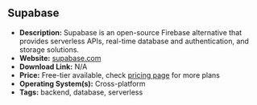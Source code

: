 ## Supabase

- **Description:** Supabase is an open-source Firebase alternative that provides serverless APIs, real-time database and authentication, and storage solutions.
- **Website:** [supabase.com](https://supabase.com/)
- **Download Link:** N/A
- **Price:** Free-tier available, check [pricing page](https://supabase.com/pricing) for more plans
- **Operating System(s):** Cross-platform
- **Tags:** backend, database, serverless

